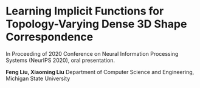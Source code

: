 
# Learning Implicit Functions for Topology-Varying Dense 3D Shape Correspondence
In Proceeding of 2020 Conference on Neural Information Processing Systems (NeurIPS 2020), oral presentation.

**Feng Liu,   Xiaoming Liu**
Department of Computer Science and Engineering, Michigan State University
